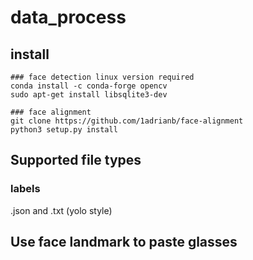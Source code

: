 # data_process

## install

```
### face detection linux version required
conda install -c conda-forge opencv
sudo apt-get install libsqlite3-dev

### face alignment
git clone https://github.com/1adrianb/face-alignment
python3 setup.py install
```

## Supported file types

### labels
.json and .txt (yolo style)


## Use face landmark to paste glasses

